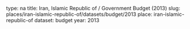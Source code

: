 type: na
title: Iran, Islamic Republic of / Government Budget (2013)
slug: places/iran-islamic-republic-of/datasets/budget/2013
place: iran-islamic-republic-of
dataset: budget
year: 2013
